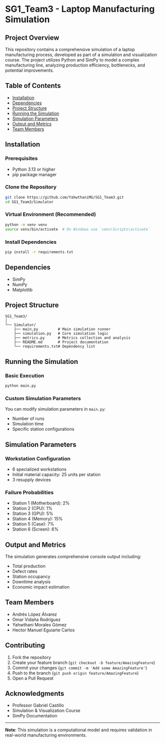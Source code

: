 # SG1_Team3 - Laptop Manufacturing Simulation

## Project Overview

This repository contains a comprehensive simulation of a laptop manufacturing process, developed as part of a simulation and visualization course. The project utilizes Python and SimPy to model a complex manufacturing line, analyzing production efficiency, bottlenecks, and potential improvements.

## Table of Contents
- [Installation](#installation)
- [Dependencies](#dependencies)
- [Project Structure](#project-structure)
- [Running the Simulation](#running-the-simulation)
- [Simulation Parameters](#simulation-parameters)
- [Output and Metrics](#output-and-metrics)
- [Team Members](#team-members)

## Installation

### Prerequisites
- Python 3.13 or higher
- pip package manager

### Clone the Repository
```bash
git clone https://github.com/YahwthaniMG/SG1_Team3.git
cd SG1_Team3/Simulator
```

### Virtual Environment (Recommended)
```bash
python -m venv venv
source venv/bin/activate  # On Windows use `venv\Scripts\activate`
```

### Install Dependencies
```bash
pip install -r requirements.txt
```

## Dependencies
- SimPy
- NumPy
- Matplotlib

## Project Structure
```
SG1_Team3/
│
└── Simulator/
    ├── main.py         # Main simulation runner
    ├── simulation.py   # Core simulation logic
    ├── metrics.py      # Metrics collection and analysis
    ├── README.md       # Project documentation
    └── requirements.txt# Dependency list
```

## Running the Simulation

### Basic Execution
```bash
python main.py
```

### Custom Simulation Parameters
You can modify simulation parameters in `main.py`:
- Number of runs
- Simulation time
- Specific station configurations

## Simulation Parameters

### Workstation Configuration
- 6 specialized workstations
- Initial material capacity: 25 units per station
- 3 resupply devices

### Failure Probabilities
- Station 1 (Motherboard): 2%
- Station 2 (CPU): 1%
- Station 3 (GPU): 5%
- Station 4 (Memory): 15%
- Station 5 (Case): 7%
- Station 6 (Screen): 6%

## Output and Metrics

The simulation generates comprehensive console output including:
- Total production
- Defect rates
- Station occupancy
- Downtime analysis
- Economic impact estimation

## Team Members
- Andrés López Álvarez
- Omar Vidaña Rodríguez
- Yahwthani Morales Gómez
- Hector Manuel Eguiarte Carlos

## Contributing
1. Fork the repository
2. Create your feature branch (`git checkout -b feature/AmazingFeature`)
3. Commit your changes (`git commit -m 'Add some AmazingFeature'`)
4. Push to the branch (`git push origin feature/AmazingFeature`)
5. Open a Pull Request

## Acknowledgments
- Professor Gabriel Castillo
- Simulation & Visualization Course
- SimPy Documentation

---

**Note**: This simulation is a computational model and requires validation in real-world manufacturing environments.
